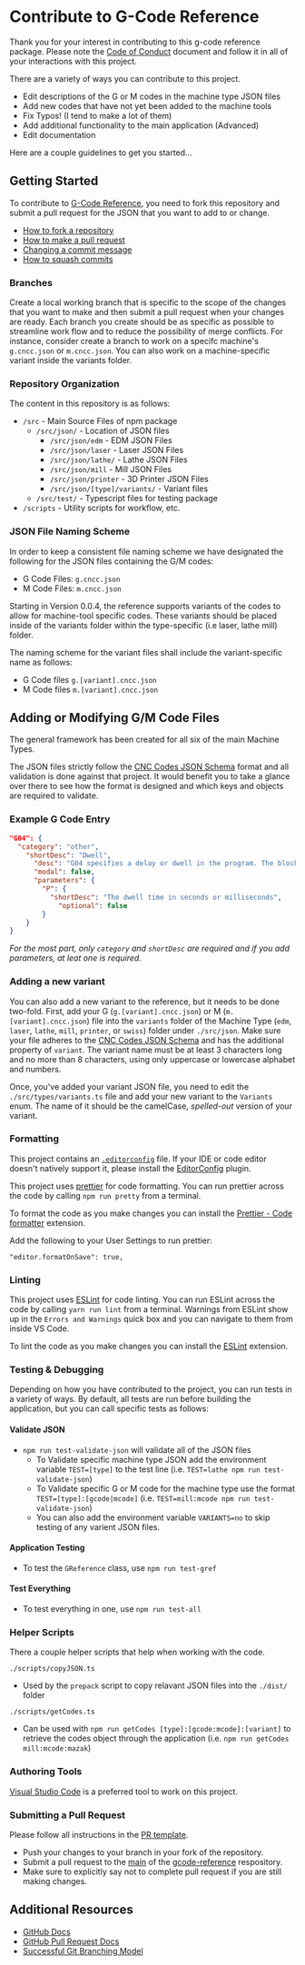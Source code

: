 # Contribute to G-Code Reference

Thank you for your interest in contributing to this g-code reference package. Please note the [Code of Conduct](CODE_OF_CONDUCT.md) document and follow it in all of your interactions with this project.

There are a variety of ways you can contribute to this project.

- Edit descriptions of the G or M codes in the machine type JSON files
- Add new codes that have not yet been added to the machine tools
- Fix Typos! (I tend to make a lot of them)
- Add additional functionality to the main application (Advanced)
- Edit documentation

Here are a couple guidelines to get you started...

## Getting Started

To contribute to [G-Code Reference](https://github.com/appliedengdesign/gcode-reference), you need to fork this repository and submit a pull request for the JSON that you want to add to or change.

- [How to fork a repository](https://help.github.com/articles/fork-a-repo)
- [How to make a pull request](https://help.github.com/articles/creating-a-pull-request/)
- [Changing a commit message](https://help.github.com/articles/changing-a-commit-message/)
- [How to squash commits](https://help.github.com/articles/about-pull-request-merges/)

### Branches

Create a local working branch that is specific to the scope of the changes that you want to make and then submit a pull request when your changes are ready. Each branch you create should be as specific as possible to streamline work flow and to reduce the possibility of merge conflicts. For instance, consider create a branch to work on a specifc machine's `g.cncc.json` or `m.cncc.json`. You can also work on a machine-specific variant inside the variants folder.

### Repository Organization

The content in this repository is as follows:

- `/src` - Main Source Files of npm package
  - `/src/json/` - Location of JSON files
    - `/src/json/edm` - EDM JSON Files
    - `/src/json/laser` - Laser JSON Files
    - `/src/json/lathe/` - Lathe JSON Files
    - `/src/json/mill` - Mill JSON Files
    - `/src/json/printer` - 3D Printer JSON Files
    - `/src/json/[type]/variants/` - Variant files
  - `/src/test/` - Typescript files for testing package
- `/scripts` - Utility scripts for workflow, etc.

### JSON File Naming Scheme

In order to keep a consistent file naming scheme we have designated the following for the JSON files containing the G/M codes:

- G Code Files: `g.cncc.json`
- M Code Files: `m.cncc.json`

Starting in Version 0.0.4, the reference supports variants of the codes to allow for machine-tool specific codes. These variants should be placed inside of the variants folder within the type-specific (i.e laser, lathe mill) folder.

The naming scheme for the variant files shall include the variant-specific name as follows:

- G Code files `g.[variant].cncc.json`
- M Code files `m.[variant].cncc.json`

## Adding or Modifying G/M Code Files

The general framework has been created for all six of the main Machine Types.

The JSON files strictly follow the [CNC Codes JSON Schema](https://appliedengdesign.github.io/cnccodes-json-schema) format and all validation is done against that project. It would benefit you to take a glance over there to see how the format is designed and which keys and objects are required to validate.

### Example G Code Entry

```json
"G04": {
  "category": "other",
    "shortDesc": "Dwell",
      "desc": "G04 specifies a delay or dwell in the program. The block with G04 delays for the time specified by the P address code.",
      "modal": false,
      "parameters": {
        "P": {
          "shortDesc": "The dwell time in seconds or milliseconds",
            "optional": false
        }
    }
}
```

_For the most part, only `category` and `shortDesc` are required and if you add parameters, at leat one is required._

### Adding a new variant

You can also add a new variant to the reference, but it needs to be done two-fold. First, add your G (`g.[variant].cncc.json`) or M (`m.[variant].cncc.json`) file into the `variants` folder of the Machine Type (`edm`, `laser`, `lathe`, `mill`, `printer`, or `swiss`) folder under `./src/json`. Make sure your file adheres to the [CNC Codes JSON Schema](https://appliedengdesign.github.io/cnccodes-json-schema) and has the additional property of `variant`. The variant name must be at least 3 characters long and no more than 8 characters, using only uppercase or lowercase alphabet and numbers.

Once, you've added your variant JSON file, you need to edit the `./src/types/variants.ts` file and add your new variant to the `Variants` enum. The name of it should be the camelCase, _spelled-out_ version of your variant.

### Formatting

This project contains an [`.editorconfig`](https://github.com/appliedengdesign/gcode-reference/blob/main/.editorconfig) file. If your IDE or code editor doesn't natively support it, please install the [EditorConfig](https://editorconfig.org) plugin.

This project uses [prettier](https://prettier.io/) for code formatting. You can run prettier across the code by calling `npm run pretty` from a terminal.

To format the code as you make changes you can install the [Prettier - Code formatter](https://marketplace.visualstudio.com/items/esbenp.prettier-vscode) extension.

Add the following to your User Settings to run prettier:

`"editor.formatOnSave": true,`

### Linting

This project uses [ESLint](https://eslint.org/) for code linting. You can run ESLint across the code by calling `yarn run lint` from a terminal. Warnings from ESLint show up in the `Errors and Warnings` quick box and you can navigate to them from inside VS Code.

To lint the code as you make changes you can install the [ESLint](https://marketplace.visualstudio.com/items?itemName=dbaeumer.vscode-eslint) extension.

### Testing & Debugging

Depending on how you have contributed to the project, you can run tests in a variety of ways. By default, all tests are run before building the application, but you can call specific tests as follows:

#### Validate JSON

- `npm run test-validate-json` will validate all of the JSON files
  - To Validate specific machine type JSON add the environment variable `TEST=[type]` to the test line (i.e. `TEST=lathe npm run test-validate-json`)
  - To Validate specific G or M code for the machine type use the format `TEST=[type]:[gcode|mcode]` (i.e. `TEST=mill:mcode npm run test-validate-json`)
  - You can also add the environment variable `VARIANTS=no` to skip testing of any varient JSON files.

#### Application Testing

- To test the `GReference` class, use `npm run test-gref`

#### Test Everything

- To test everything in one, use `npm run test-all`

### Helper Scripts

There a couple helper scripts that help when working with the code.

`./scripts/copyJSON.ts`

- Used by the `prepack` script to copy relavant JSON files into the `./dist/` folder

`./scripts/getCodes.ts`

- Can be used with `npm run getCodes [type]:[gcode:mcode]:[variant]` to retrieve the codes object through the application (i.e. `npm run getCodes mill:mcode:mazak`)

### Authoring Tools

[Visual Studio Code](https://code.visualstudio.com) is a preferred tool to work on this project.

### Submitting a Pull Request

Please follow all instructions in the [PR template](.github/PULL_REQUEST_TEMPLATE.md).

- Push your changes to your branch in your fork of the repository.
- Submit a pull request to the [main](https://github.com/appliedengdesign/gcode-reference/tree/main) of the [gcode-reference](https://github.com/appliedengdesign/gcode-reference) respository.
- Make sure to explicitly say not to complete pull request if you are still making changes.

## Additional Resources

- [GitHub Docs](http://help.github.com/)
- [GitHub Pull Request Docs](http://help.github.com/send-pull-requests/)
- [Successful Git Branching Model](http://nvie.com/posts/a-successful-git-branching-model/)
